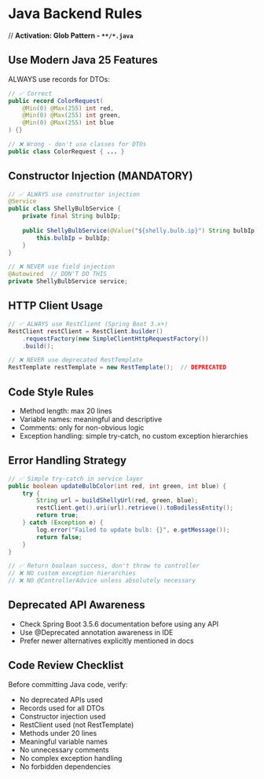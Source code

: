 # Java Backend Rules
// **Activation: Glob Pattern - `**/*.java`**

## Use Modern Java 25 Features

ALWAYS use records for DTOs:

```java
// ✅ Correct
public record ColorRequest(
    @Min(0) @Max(255) int red,
    @Min(0) @Max(255) int green,
    @Min(0) @Max(255) int blue
) {}

// ❌ Wrong - don't use classes for DTOs
public class ColorRequest { ... }
```

## Constructor Injection (MANDATORY)

```java
// ✅ ALWAYS use constructor injection
@Service
public class ShellyBulbService {
    private final String bulbIp;
    
    public ShellyBulbService(@Value("${shelly.bulb.ip}") String bulbIp) {
        this.bulbIp = bulbIp;
    }
}

// ❌ NEVER use field injection
@Autowired  // DON'T DO THIS
private ShellyBulbService service;
```

## HTTP Client Usage

```java
// ✅ ALWAYS use RestClient (Spring Boot 3.x+)
RestClient restClient = RestClient.builder()
    .requestFactory(new SimpleClientHttpRequestFactory())
    .build();

// ❌ NEVER use deprecated RestTemplate
RestTemplate restTemplate = new RestTemplate();  // DEPRECATED
```

## Code Style Rules

- Method length: max 20 lines
- Variable names: meaningful and descriptive
- Comments: only for non-obvious logic
- Exception handling: simple try-catch, no custom exception hierarchies

## Error Handling Strategy

```java
// ✅ Simple try-catch in service layer
public boolean updateBulbColor(int red, int green, int blue) {
    try {
        String url = buildShellyUrl(red, green, blue);
        restClient.get().uri(url).retrieve().toBodilessEntity();
        return true;
    } catch (Exception e) {
        log.error("Failed to update bulb: {}", e.getMessage());
        return false;
    }
}

// ✅ Return boolean success, don't throw to controller
// ❌ NO custom exception hierarchies
// ❌ NO @ControllerAdvice unless absolutely necessary
```

## Deprecated API Awareness

- Check Spring Boot 3.5.6 documentation before using any API
- Use @Deprecated annotation awareness in IDE
- Prefer newer alternatives explicitly mentioned in docs

## Code Review Checklist

Before committing Java code, verify:
- No deprecated APIs used
- Records used for all DTOs
- Constructor injection used
- RestClient used (not RestTemplate)
- Methods under 20 lines
- Meaningful variable names
- No unnecessary comments
- No complex exception handling
- No forbidden dependencies